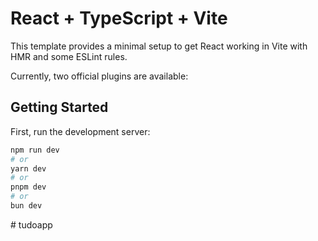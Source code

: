 # React + TypeScript + Vite

This template provides a minimal setup to get React working in Vite with HMR and some ESLint rules.

Currently, two official plugins are available:
## Getting Started

First, run the development server:

```bash
npm run dev
# or
yarn dev
# or
pnpm dev
# or
bun dev
```
#   t u d o a p p  
 